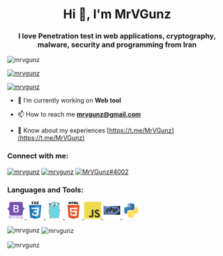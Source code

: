 <h1 align="center">Hi 👋, I'm MrVGunz</h1>
<h3 align="center">I love Penetration test in web applications, cryptography, malware, security and programming from Iran</h3>

<p align="left"> <img src="https://komarev.com/ghpvc/?username=mrvgunz&label=Profile%20views&color=0e75b6&style=flat" alt="mrvgunz" /> </p>

<p align="left"> <a href="https://github.com/ryo-ma/github-profile-trophy"><img src="https://github-profile-trophy.vercel.app/?username=mrvgunz" alt="mrvgunz" /></a> </p>

<p align="left"> <a href="https://twitter.com/mrvgunz" target="blank"><img src="https://img.shields.io/twitter/follow/mrvgunz?logo=twitter&style=for-the-badge" alt="mrvgunz" /></a> </p>

- 🔭 I’m currently working on **Web tool**

- 📫 How to reach me **mrvgunz@gmail.com**

- 📄 Know about my experiences [https://t.me/MrVGunz](https://t.me/MrVGunz)

<h3 align="left">Connect with me:</h3>
<p align="left">
<a href="https://twitter.com/mrvgunz" target="blank"><img align="center" src="https://raw.githubusercontent.com/rahuldkjain/github-profile-readme-generator/master/src/images/icons/Social/twitter.svg" alt="mrvgunz" height="30" width="40" /></a>
<a href="https://instagram.com/mrvgunz" target="blank"><img align="center" src="https://raw.githubusercontent.com/rahuldkjain/github-profile-readme-generator/master/src/images/icons/Social/instagram.svg" alt="mrvgunz" height="30" width="40" /></a>
<a href="https://discord.gg/MrVGunz#4002" target="blank"><img align="center" src="https://raw.githubusercontent.com/rahuldkjain/github-profile-readme-generator/master/src/images/icons/Social/discord.svg" alt="MrVGunz#4002" height="30" width="40" /></a>
</p>

<h3 align="left">Languages and Tools:</h3>
<p align="left"> <a href="https://getbootstrap.com" target="_blank" rel="noreferrer"> <img src="https://raw.githubusercontent.com/devicons/devicon/master/icons/bootstrap/bootstrap-plain-wordmark.svg" alt="bootstrap" width="40" height="40"/> </a> <a href="https://www.w3schools.com/css/" target="_blank" rel="noreferrer"> <img src="https://raw.githubusercontent.com/devicons/devicon/master/icons/css3/css3-original-wordmark.svg" alt="css3" width="40" height="40"/> </a> <a href="https://golang.org" target="_blank" rel="noreferrer"> <img src="https://raw.githubusercontent.com/devicons/devicon/master/icons/go/go-original.svg" alt="go" width="40" height="40"/> </a> <a href="https://www.w3.org/html/" target="_blank" rel="noreferrer"> <img src="https://raw.githubusercontent.com/devicons/devicon/master/icons/html5/html5-original-wordmark.svg" alt="html5" width="40" height="40"/> </a> <a href="https://developer.mozilla.org/en-US/docs/Web/JavaScript" target="_blank" rel="noreferrer"> <img src="https://raw.githubusercontent.com/devicons/devicon/master/icons/javascript/javascript-original.svg" alt="javascript" width="40" height="40"/> </a> <a href="https://www.php.net" target="_blank" rel="noreferrer"> <img src="https://raw.githubusercontent.com/devicons/devicon/master/icons/php/php-original.svg" alt="php" width="40" height="40"/> </a> <a href="https://www.python.org" target="_blank" rel="noreferrer"> <img src="https://raw.githubusercontent.com/devicons/devicon/master/icons/python/python-original.svg" alt="python" width="40" height="40"/> </a> </p>

<p><img align="left" src="https://github-readme-stats.vercel.app/api/top-langs?username=mrvgunz&show_icons=true&locale=en&layout=compact" alt="mrvgunz" /></p>

<p>&nbsp;<img align="center" src="https://github-readme-stats.vercel.app/api?username=mrvgunz&show_icons=true&locale=en" alt="mrvgunz" /></p>

<p><img align="center" src="https://github-readme-streak-stats.herokuapp.com/?user=mrvgunz&" alt="mrvgunz" /></p>
